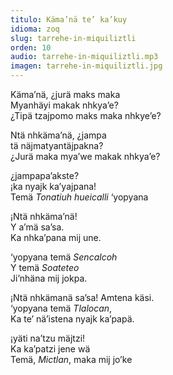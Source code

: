 ```yaml
---
titulo: Käma’nä te’ ka’kuy
idioma: zoq
slug: tarrehe-in-miquiliztli
orden: 10
audio: tarrehe-in-miquiliztli.mp3
imagen: tarrehe-in-miquiliztli.jpg
---
```


Käma’nä, ¿jurä maks maka<br>
Myanhäyi makak nhkya’e?<br>
¿Tipä tzajpomo maks maka nhkye’e?<br>

Ntä nhkäma’nä, ¿jampa <br>
tä näjmatyantäjpakna?<br>
¿Jurä maka mya’we makak nhkya’e?<br>

¿jampapa’akste?<br>
¡ka nyajk ka’yajpana!<br>
Temä _Tonatiuh hueicalli_ ‘yopyana<br>

¡Ntä nhkäma’nä!<br>
Y a’mä sa’sa.<br>
Ka nhka’pana mij une.<br>

‘yopyana temä _Sencalcoh_<br>
Y temä _Soateteo_<br>
Ji’nhäna mij jokpa.<br>

¡Ntä nhkämanä sa’sa! Amtena käsi.<br>
‘yopyana temä _Tlalocan_,<br>
Ka te’ nä’istena nyajk ka’papä.<br>

¡yäti na’tzu mäjtzi!<br>
Ka ka’patzi jene wä<br>
Temä, _Mictlan_, maka mij jo’ke<br>
